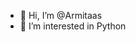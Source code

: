 - 👋 Hi, I’m @Armitaas
- 👀 I’m interested in Python


<!---
Armitaas/Armitaas is a ✨ special ✨ repository because its `README.md` (this file) appears on your GitHub profile.
You can click the Preview link to take a look at your changes.
--->
